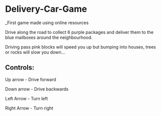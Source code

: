 # Delivery-Car-Game
_First game made using online resources

Drive along the road to collect 6 purple packages and deliver them to the blue mailboxes around the neighbourhood. 

Driving pass pink blocks will speed you up but bumping into houses, trees or rocks will slow you down...


## Controls:

Up arrow - Drive forward

Down arrow - Drive backwards

Left Arrow - Turn left

Right Arrow - Turn right
